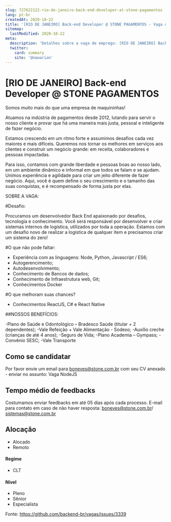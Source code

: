 ```yaml
---
slug: 727622122-rio-de-janeiro-back-end-developer-at-stone-pagamentos
lang: pt-br
createdAt: 2020-10-22
title: '[RIO DE JANEIRO] Back-end Developer @ STONE PAGAMENTOS - Vaga de Emprego'
sitemap:
  lastModified: 2020-10-22
meta:
  description: 'Detalhes sobre a vaga de emprego: [RIO DE JANEIRO] Back-end Developer @ STONE PAGAMENTOS'
  twitter:
    card: summary
    site: '@nawarian'
---
```


# [RIO DE JANEIRO] Back-end Developer @ STONE PAGAMENTOS

Somos muito mais do que uma empresa de maquininhas!

Atuamos na indústria de pagamentos desde 2012, lutando para servir o nosso cliente e provar que há uma maneira mais justa, pessoal e inteligente de fazer negócio.

Estamos crescendo em um ritmo forte e assumimos desafios cada vez maiores e mais difíceis. Queremos nos tornar os melhores em serviços aos clientes e construir um negócio grande: em receita, colaboradores e pessoas impactadas.

Para isso, contamos com grande liberdade e pessoas boas ao nosso lado, em um ambiente dinâmico e informal em que todos se falam e se ajudam. Unimos experiência e agilidade para criar um jeito diferente de fazer negócio. Aqui, você é quem define o seu crescimento e o tamanho das suas conquistas, e é recompensado de forma justa por elas.

SOBRE A VAGA:

#Desafio:

Procuramos um desenvolvedor Back End apaixonado por desafios, tecnologia e conhecimento.
Você será responsável por desenvolver e criar sistemas internos de logística, utilizados por toda a operação.
Estamos com um desafio novo de realizar a logística de qualquer item e precisamos criar um sistema do zero!

#O que não pode faltar:

- Experiência com as linguagens: Node, Python, Javascript / ES6;
- Autogerencimento;
- Autodesenvolvimento;
- Conhecimento de Bancos de dados;
- Conhecimento de Infraestrutura web, Git;
- Conhecimentos Docker

#O que melhoram suas chances?

- Conhecimentos ReactJS, C#  e React Native

##NOSSOS BENEFÍCIOS: 

-Plano de Saúde e Odontológico – Bradesco Saúde (titular + 2 dependentes);
-Vale Refeição + Vale Alimentação - Sodexo;
-Auxílio creche (crianças de até 4 anos);
-Seguro de Vida;
-Plano Academia – Gympass;
-Convênio SESC;
-Vale Transporte

## Como se candidatar

Por favor envie um email para boneves@stone.com.br com seu CV anexado - enviar no assunto: Vaga NodeJS

## Tempo médio de feedbacks

Costumamos enviar feedbacks em até 05 dias após cada processo.
E-mail para contato em caso de não haver resposta: boneves@stone.com.br/ sistemas@stone.com.br


## Alocação
- Alocado
- Remoto

#### Regime
- CLT


#### Nível
- Pleno
- Sênior
- Especialista




Fonte: https://github.com/backend-br/vagas/issues/3339